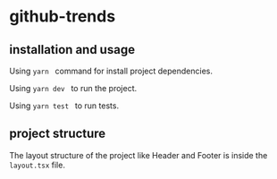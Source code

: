 # github-trends
## installation and usage
Using ```yarn ```  command for install project dependencies.

Using ```yarn dev ``` to run the project.

Using ```yarn test ``` to run tests.

## project structure
The layout structure of the project like Header and Footer is inside the 
``` layout.tsx ``` file.
